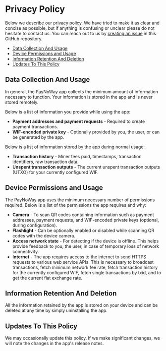 # Privacy Policy

Below we describe our privacy policy. We have tried to make it as clear and concise as possible, but if anything is confusing or unclear please do not hesitate to contact us. You can reach out to us by [creating an issue](https://github.com/samotari/paynoway/issues/new) in this GitHub repository.

* [Data Collection And Usage](#data-collection-and-usage)
* [Device Permissions and Usage](#device-permissions-and-usage)
* [Information Retention And Deletion](#information-retention-and-deletion)
* [Updates To This Policy](#updates-to-this-policy)


## Data Collection And Usage

In general, the PayNoWay app collects the minimum amount of information necessary to function. Your information is stored in the app and is never stored remotely.

Below is a list of information you provide while using the app:

* __Payment addresses and payment requests__ - Required to create payment transactions.
* __WIF-encoded private key__ - Optionally provided by you, the user, or can be generated by the app.

Below is a list of information stored by the app during normal usage:

* __Transaction history__ - Miner fees paid, timestamps, transaction identifiers, raw transaction data.
* __Unspent transaction outputs__ - The current unspent transaction outputs (UTXO) for your currently configured WIF.


## Device Permissions and Usage

The PayNoWay app uses the minimum necessary number of permissions required. Below is a list of the permissions the app requires and why:

* __Camera__ - To scan QR codes containing information such as payment addresses, payment requests, and WIF-encoded private keys (optional, during configuration).
* __Flashlight__ - Can be optionally enabled or disabled while scanning QR codes with the device camera.
* __Access network state__ - For detecting if the device is offline. This helps provide feedback to you, the user, in case of temporary loss of network connectivity.
* __Internet__ - The app requires access to the internet to send HTTPS requests to various web service APIs. This is necessary to broadcast transactions, fetch minimum network fee rate, fetch transaction history for the currently configured WIF, fetch single transactions by txid, and to get the current fiat exchange rate.


## Information Retention And Deletion

All the information retained by the app is stored on your device and can be deleted at any time by simply uninstalling the app.


## Updates To This Policy

We may occasionally update this policy. If we make significant changes, we will note the changes in the app's release notes.
